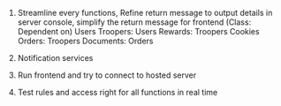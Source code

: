 1. Streamline every functions, Refine return message to output details in server console, simplify the return message for frontend (Class: Dependent on)
    Users
    Troopers: Users
    Rewards: Troopers
    Cookies
    Orders: Troopers
    Documents: Orders

2. Notification services

3. Run frontend and try to connect to hosted server

4. Test rules and access right for all functions in real time
